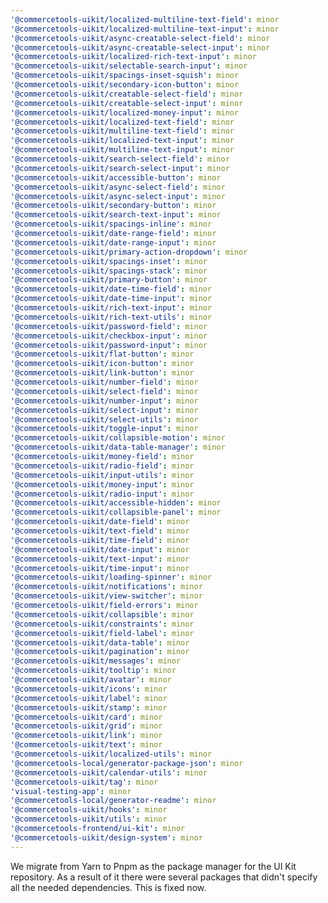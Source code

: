 ```yaml
---
'@commercetools-uikit/localized-multiline-text-field': minor
'@commercetools-uikit/localized-multiline-text-input': minor
'@commercetools-uikit/async-creatable-select-field': minor
'@commercetools-uikit/async-creatable-select-input': minor
'@commercetools-uikit/localized-rich-text-input': minor
'@commercetools-uikit/selectable-search-input': minor
'@commercetools-uikit/spacings-inset-squish': minor
'@commercetools-uikit/secondary-icon-button': minor
'@commercetools-uikit/creatable-select-field': minor
'@commercetools-uikit/creatable-select-input': minor
'@commercetools-uikit/localized-money-input': minor
'@commercetools-uikit/localized-text-field': minor
'@commercetools-uikit/multiline-text-field': minor
'@commercetools-uikit/localized-text-input': minor
'@commercetools-uikit/multiline-text-input': minor
'@commercetools-uikit/search-select-field': minor
'@commercetools-uikit/search-select-input': minor
'@commercetools-uikit/accessible-button': minor
'@commercetools-uikit/async-select-field': minor
'@commercetools-uikit/async-select-input': minor
'@commercetools-uikit/secondary-button': minor
'@commercetools-uikit/search-text-input': minor
'@commercetools-uikit/spacings-inline': minor
'@commercetools-uikit/date-range-field': minor
'@commercetools-uikit/date-range-input': minor
'@commercetools-uikit/primary-action-dropdown': minor
'@commercetools-uikit/spacings-inset': minor
'@commercetools-uikit/spacings-stack': minor
'@commercetools-uikit/primary-button': minor
'@commercetools-uikit/date-time-field': minor
'@commercetools-uikit/date-time-input': minor
'@commercetools-uikit/rich-text-input': minor
'@commercetools-uikit/rich-text-utils': minor
'@commercetools-uikit/password-field': minor
'@commercetools-uikit/checkbox-input': minor
'@commercetools-uikit/password-input': minor
'@commercetools-uikit/flat-button': minor
'@commercetools-uikit/icon-button': minor
'@commercetools-uikit/link-button': minor
'@commercetools-uikit/number-field': minor
'@commercetools-uikit/select-field': minor
'@commercetools-uikit/number-input': minor
'@commercetools-uikit/select-input': minor
'@commercetools-uikit/select-utils': minor
'@commercetools-uikit/toggle-input': minor
'@commercetools-uikit/collapsible-motion': minor
'@commercetools-uikit/data-table-manager': minor
'@commercetools-uikit/money-field': minor
'@commercetools-uikit/radio-field': minor
'@commercetools-uikit/input-utils': minor
'@commercetools-uikit/money-input': minor
'@commercetools-uikit/radio-input': minor
'@commercetools-uikit/accessible-hidden': minor
'@commercetools-uikit/collapsible-panel': minor
'@commercetools-uikit/date-field': minor
'@commercetools-uikit/text-field': minor
'@commercetools-uikit/time-field': minor
'@commercetools-uikit/date-input': minor
'@commercetools-uikit/text-input': minor
'@commercetools-uikit/time-input': minor
'@commercetools-uikit/loading-spinner': minor
'@commercetools-uikit/notifications': minor
'@commercetools-uikit/view-switcher': minor
'@commercetools-uikit/field-errors': minor
'@commercetools-uikit/collapsible': minor
'@commercetools-uikit/constraints': minor
'@commercetools-uikit/field-label': minor
'@commercetools-uikit/data-table': minor
'@commercetools-uikit/pagination': minor
'@commercetools-uikit/messages': minor
'@commercetools-uikit/tooltip': minor
'@commercetools-uikit/avatar': minor
'@commercetools-uikit/icons': minor
'@commercetools-uikit/label': minor
'@commercetools-uikit/stamp': minor
'@commercetools-uikit/card': minor
'@commercetools-uikit/grid': minor
'@commercetools-uikit/link': minor
'@commercetools-uikit/text': minor
'@commercetools-uikit/localized-utils': minor
'@commercetools-local/generator-package-json': minor
'@commercetools-uikit/calendar-utils': minor
'@commercetools-uikit/tag': minor
'visual-testing-app': minor
'@commercetools-local/generator-readme': minor
'@commercetools-uikit/hooks': minor
'@commercetools-uikit/utils': minor
'@commercetools-frontend/ui-kit': minor
'@commercetools-uikit/design-system': minor
---
```


We migrate from Yarn to Pnpm as the package manager for the UI Kit repository. As a result of it there were several packages that didn't specify all the needed dependencies. This is fixed now.
